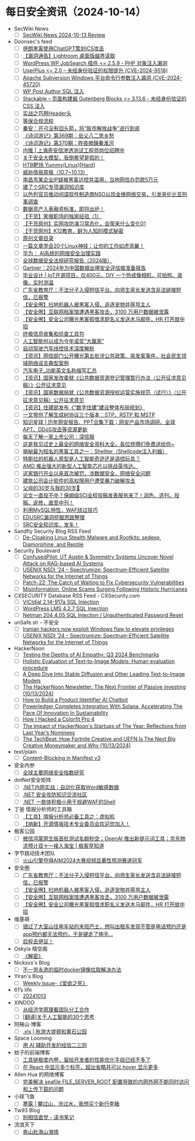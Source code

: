 # 每日安全资讯（2024-10-14）

- SecWiki News
  - [ ] [SecWiki News 2024-10-13 Review](http://www.sec-wiki.com/?2024-10-13)
- Doonsec's feed
  - [ ] [伊朗黑客使用ChatGPT策划ICS攻击](https://mp.weixin.qq.com/s?__biz=MzIyNTIxNDA1Ng==&mid=2659210577&idx=1&sn=0c786f08a501ef80aac156c04a64508f)
  - [ ] [【漏洞通告】Lightroom 桌面版越界读取](https://mp.weixin.qq.com/s?__biz=Mzg2NjczMzc1NA==&mid=2247486363&idx=1&sn=baf45524fbf14d61eed273fa14654e2c)
  - [ ] [WordPress WP JobSearch 插件 <= 2.5.9 - PHP 对象注入漏洞](https://mp.weixin.qq.com/s?__biz=Mzg2NjczMzc1NA==&mid=2247486363&idx=2&sn=a466b7b8f2e8320c4996a20938008152)
  - [ ] [UserPlus <= 2.0 – 未经身份验证的权限提升 (CVE-2024-9518)](https://mp.weixin.qq.com/s?__biz=Mzg2NjczMzc1NA==&mid=2247486363&idx=3&sn=fa9cf740d90ddb661a5ecd10872b1a0a)
  - [ ] [Apache Subversion Windows 平台命令行参数注入漏洞 (CVE-2024-45720)](https://mp.weixin.qq.com/s?__biz=Mzg2NjczMzc1NA==&mid=2247486363&idx=4&sn=415fe376c4eab2e76fd07e8a95c6819b)
  - [ ] [WP Post Author SQL 注入](https://mp.weixin.qq.com/s?__biz=Mzg2NjczMzc1NA==&mid=2247486363&idx=5&sn=4aa67509308362bdb74865aaec0e121d)
  - [ ] [Stackable – 页面构建器 Gutenberg Blocks <= 3.13.6 - 未经身份验证的 CSS 注入](https://mp.weixin.qq.com/s?__biz=Mzg2NjczMzc1NA==&mid=2247486363&idx=6&sn=b4988606d319933b2d8b381274f4bb74)
  - [ ] [实战之巧用Header头](https://mp.weixin.qq.com/s?__biz=MzIzMTIzNTM0MA==&mid=2247496107&idx=1&sn=153907948ada6dce89dfe8688d1dc423)
  - [ ] [等保合规流程](https://mp.weixin.qq.com/s?__biz=MzU5MTIxNzg0Ng==&mid=2247487950&idx=1&sn=16fd4d5aa4ff0a67a6e43c225563ecc1)
  - [ ] [秦安：开弓没有回头箭，将“股市解放战争”进行到底](https://mp.weixin.qq.com/s?__biz=MzA5MDg1MDUyMA==&mid=2650474316&idx=1&sn=17c3137bec6ecd961e84a18df66df6db)
  - [ ] [《诗词游记》第369期：岳父八二思乡愁](https://mp.weixin.qq.com/s?__biz=MzA5MDg1MDUyMA==&mid=2650474316&idx=2&sn=8e134f6cc95b0d5e140fb820debe1041)
  - [ ] [《诗词游记》第370期：昨夜微醺秦淮河](https://mp.weixin.qq.com/s?__biz=MzA5MDg1MDUyMA==&mid=2650474316&idx=3&sn=c0f6b8cb93ecc74a0a3679a3a38757a7)
  - [ ] [内推 | 上海奇安信渗透测试工程师岗位招聘中](https://mp.weixin.qq.com/s?__biz=MzA4NzUwMzc3NQ==&mid=2247496285&idx=1&sn=669e4cc908bfa73b1b2d84175d7251b8)
  - [ ] [关于安全大模型，我倒希望是假的！](https://mp.weixin.qq.com/s?__biz=MzAxOTk3NTg5OQ==&mid=2247491319&idx=1&sn=e232d3c5ec36d4f563165ea059e4283d)
  - [ ] [HTB靶场 Yummy(Linux)[Hard]](https://mp.weixin.qq.com/s?__biz=MzA4NDQ5NTU0MA==&mid=2647690249&idx=1&sn=4eab2c01b46dd4e022e4078636b9652d)
  - [ ] [威胁情报周报（10.7~10.13）](https://mp.weixin.qq.com/s?__biz=Mzg5MTc3ODY4Mw==&mid=2247507058&idx=1&sn=15b0e8f1abbe6e3b60dfa1ae8ffbedd7)
  - [ ] [南昌市某企业IP疑被黑客远控并滥用，当地网信办罚款5万元](https://mp.weixin.qq.com/s?__biz=MzkwMTMyMDQ3Mw==&mid=2247594633&idx=1&sn=489a85b608305c69b211f34197bd5e17)
  - [ ] [建了个SRC专项漏洞知识库](https://mp.weixin.qq.com/s?__biz=Mzg2ODYxMzY3OQ==&mid=2247515947&idx=1&sn=6a4966bc8e2946d2cb9e52edb7a2a5b2)
  - [ ] [以色列官员推动间谍软件制造商NSO以现金换网络交易，引发哥伦比亚刑事调查](https://mp.weixin.qq.com/s?__biz=MzkxNDM4OTM3OQ==&mid=2247503356&idx=1&sn=d9a820de6a570712b4692410fe7fc4bb)
  - [ ] [数据资产入表融资标准，即将出炉！](https://mp.weixin.qq.com/s?__biz=MzU3NjQ5NTIxNg==&mid=2247485021&idx=1&sn=42587700600a9936c6ba16dbef3aa4e6)
  - [ ] [【干货】笑傲职场的独家经验（1）](https://mp.weixin.qq.com/s?__biz=MzU3NjQ5NTIxNg==&mid=2247485021&idx=2&sn=0df411eeef61dcea15103be6fcc9a3af)
  - [ ] [【干货原创】实网攻防演习常态化，会带来什么变化01](https://mp.weixin.qq.com/s?__biz=MzU3NjQ5NTIxNg==&mid=2247485021&idx=3&sn=6ebd6d1a3e10f356abe2f552a419d367)
  - [ ] [【干货原创】K12教育，鲜为人知的模式秘密](https://mp.weixin.qq.com/s?__biz=MzU3NjQ5NTIxNg==&mid=2247485021&idx=4&sn=8b80f4d410b8ba9fe027d10046932cb7)
  - [ ] [原创文章目录](https://mp.weixin.qq.com/s?__biz=MzU3NjQ5NTIxNg==&mid=2247485021&idx=5&sn=a3ecc31f7ba3bdbe59ba78751cffa8ba)
  - [ ] [一篇文章学会20个Linux神技：让你的工作如虎添翼！](https://mp.weixin.qq.com/s?__biz=MzI5MjY4MTMyMQ==&mid=2247485969&idx=1&sn=6775c4f6a2051f29c8a16f8088e06a62)
  - [ ] [华为： Al系统的网络安全治理实践](https://mp.weixin.qq.com/s?__biz=MzU2MDk1Nzg2MQ==&mid=2247614394&idx=1&sn=7a3506c1db7b943f5c6736e5ecc2219b)
  - [ ] [全球数据安全法规研究报告（2024版）](https://mp.weixin.qq.com/s?__biz=MzU2MDk1Nzg2MQ==&mid=2247614394&idx=2&sn=0d044853da113e9c01c8ee018daaa0bb)
  - [ ] [Gartner：2024年为中国数据出境安全评估做准备报告](https://mp.weixin.qq.com/s?__biz=MzU2MDk1Nzg2MQ==&mid=2247614394&idx=3&sn=eff5b352c897789cd52ebcd629ffff8f)
  - [ ] [毕业设计 | IoT开源项目，仅400元，DIY 一个热成像相机，可拍照、录像、实时测温](https://mp.weixin.qq.com/s?__biz=MjM5OTA4MzA0MA==&mid=2454935602&idx=1&sn=36ae7be82132b335ed790501f239b278)
  - [ ] [广东省教育厅：不法分子入侵短信平台、向师生家长发送含非法链接短信，已报警](https://mp.weixin.qq.com/s?__biz=MzIzMzE4NDU1OQ==&mid=2652065190&idx=1&sn=391aa2a998d2a2c0c8d94ca0b2ff2d42)
  - [ ] [【安全圈】扫地机器人被黑客入侵，追逐宠物并辱骂主人](https://mp.weixin.qq.com/s?__biz=MzIzMzE4NDU1OQ==&mid=2652065190&idx=2&sn=38505d2516cdbe4a948e32101cbbebf5)
  - [ ] [【安全圈】互联网档案馆遭遇黑客攻击，3100 万用户数据被泄露](https://mp.weixin.qq.com/s?__biz=MzIzMzE4NDU1OQ==&mid=2652065190&idx=3&sn=f278990431cd6c2598c9d914ee2b2e45)
  - [ ] [【安全圈】安全公司曝光黑客假借求职名义发送木马邮件，HR 打开就中招](https://mp.weixin.qq.com/s?__biz=MzIzMzE4NDU1OQ==&mid=2652065190&idx=4&sn=0401fbd7c8c87dba65ea5338166a7d73)
  - [ ] [终极信息收集和侦查工具包](https://mp.weixin.qq.com/s?__biz=MzkyODYwODkyMA==&mid=2247484327&idx=1&sn=c481f8bf455d1f8cbbfe8e30dc45677c)
  - [ ] [人工智能何以成为今年诺奖“大赢家”](https://mp.weixin.qq.com/s?__biz=MjM5MzMwMDU5NQ==&mid=2649167766&idx=1&sn=52db4edccf80a03b4801c85454dafa2e)
  - [ ] [自动驾驶汽车线控技术深度解析](https://mp.weixin.qq.com/s?__biz=MzIzOTc2OTAxMg==&mid=2247544610&idx=1&sn=f1517cc0650e7ce010c58562639c95c5)
  - [ ] [【资讯】网信部门公开曝光第五批涉公共政策、突发案事件、社会民生领域网络谣言典型案例](https://mp.weixin.qq.com/s?__biz=MzU1NDY3NDgwMQ==&mid=2247546117&idx=1&sn=12c8d398e8b5ea8104b3bff9e2e47af0)
  - [ ] [汽车电子_功能英文名称缩写汇总](https://mp.weixin.qq.com/s?__biz=MzIzOTc2OTAxMg==&mid=2247544610&idx=2&sn=7355c9e32aa8c7aceefc5cbc70ad78a4)
  - [ ] [【资讯】国家发改委就《公共数据资源登记管理暂行办法（公开征求意见稿）》公开征求意见](https://mp.weixin.qq.com/s?__biz=MzU1NDY3NDgwMQ==&mid=2247546117&idx=2&sn=c56a8d93f2d7bcef03a8e78ef79f734d)
  - [ ] [【资讯】国家数据局就《公共数据资源授权运营实施规范（试行）》（公开征求意见稿）公开征求意见](https://mp.weixin.qq.com/s?__biz=MzU1NDY3NDgwMQ==&mid=2247546117&idx=3&sn=8d46cfbfb9f49724817f36ce23161b59)
  - [ ] [【资讯】住建部发布《“数字住建”建设整体布局规划》](https://mp.weixin.qq.com/s?__biz=MzU1NDY3NDgwMQ==&mid=2247546117&idx=4&sn=07de52e876b6022ea8edb995cf453601)
  - [ ] [一文带你了解生成树协议三个版本：STP、RSTP 和 MSTP](https://mp.weixin.qq.com/s?__biz=MzUyNTExOTY1Nw==&mid=2247526960&idx=1&sn=912fba9d1446f6e329b6ede3df3efaad)
  - [ ] [知识星球 | 历年网安报告、PPT合集下载；网安产品市场调研、全球APT、DDoS攻击等资源更新](https://mp.weixin.qq.com/s?__biz=MzU5ODgzNTExOQ==&mid=2247629341&idx=1&sn=6c5e65c4bc04aca0006ad7f699383e7f)
  - [ ] [每天了解一家上市公司：深信服](https://mp.weixin.qq.com/s?__biz=MzkxMzMyNzMyMA==&mid=2247564914&idx=1&sn=0a7e4c6e2fc6aae272046edafb9c13b6)
  - [ ] [这是我见过史上最全的网络安全资料大全，各位师傅们免费送给你~](https://mp.weixin.qq.com/s?__biz=MzkxMzMyNzMyMA==&mid=2247564914&idx=2&sn=c984dc5dde5210747860b7a571506d72)
  - [ ] [揭秘最为知名的黑客工具之一：Shellter（Shellcode注入利器）](https://mp.weixin.qq.com/s?__biz=MzA5NzQxMTczNA==&mid=2649166664&idx=1&sn=074d65d3390ed670a5e477e31e0d808e)
  - [ ] [特斯拉的机器人原型是人工智能奇迹还是遥控玩具？](https://mp.weixin.qq.com/s?__biz=MzA5NzQxMTczNA==&mid=2649166664&idx=2&sn=526ac8ca1da5defbed3015c1e58cdd00)
  - [ ] [AMD 推出强大的新型人工智能芯片以挑战英伟达。](https://mp.weixin.qq.com/s?__biz=MzA5NzQxMTczNA==&mid=2649166664&idx=3&sn=4971ff51f01dffff239cdc299c56a460)
  - [ ] [这家银行开业以来首次被罚，涉数据安全、网络安全问题](https://mp.weixin.qq.com/s?__biz=MzIxMDIwODM2MA==&mid=2653930904&idx=1&sn=e7fabebe9d566c5ccfb1790d399e9200)
  - [ ] [建筑公司会计软件的高权限用户遭受暴力破解攻击](https://mp.weixin.qq.com/s?__biz=Mzg3ODY0NTczMA==&mid=2247491289&idx=1&sn=6a3da8d56c7351d26da5443147fec31b)
  - [ ] [父母的30岁与我的30岁🤣](https://mp.weixin.qq.com/s?__biz=MjM5Mzc4MzUzMQ==&mid=2650259959&idx=1&sn=0e3633311dad8b08f786af4feedbb13b)
  - [ ] [论文一直投不中？保姆级SCI全程投稿发表服务来了！润色、选刊、投稿、返修，直至中刊！](https://mp.weixin.qq.com/s?__biz=MzAwMjQ2NTQ4Mg==&mid=2247495074&idx=2&sn=9ec91bf35e1f023c1205e32f02c6eb3f)
  - [ ] [利用MySQL特性，WAF绕过技巧](https://mp.weixin.qq.com/s?__biz=Mzg2Nzk0NjA4Mg==&mid=2247492213&idx=1&sn=930589375081c5dc497f7c4c4be69b00)
  - [ ] [EDUSRC漏洞挖掘思路整理](https://mp.weixin.qq.com/s?__biz=MzkyMzY4NjQwNg==&mid=2247483880&idx=1&sn=3eb6c7a3afe2860482dc4a3c80dda7db)
  - [ ] [SRC安全知识库，发车！](https://mp.weixin.qq.com/s?__biz=MzkyMzY4NjQwNg==&mid=2247483880&idx=2&sn=386e4bfd1193947cbbea13442a8ab3c3)
- Sandfly Security Blog RSS Feed
  - [ ] [De-Cloaking Linux Stealth Malware and Rootkits: sedexp, Diamorphine, and Reptile](https://sandflysecurity.com/blog/de-cloaking-linux-stealth-malware-and-rootkits-sedexp-diamorphine-and-reptile/)
- Security Boulevard
  - [ ] [ConfusedPilot: UT Austin & Symmetry Systems Uncover Novel Attack on RAG-based AI Systems](https://securityboulevard.com/2024/10/confusedpilot-ut-austin-symmetry-systems-uncover-novel-attack-on-rag-based-ai-systems/)
  - [ ] [USENIX NSDI ’24 – Spectrumize: Spectrum-Efficient Satellite Networks for the Internet of Things](https://securityboulevard.com/2024/10/usenix-nsdi-24-spectrumize-spectrum-efficient-satellite-networks-for-the-internet-of-things/)
  - [ ] [Patch-22: The Catch of Waiting to Fix Cybersecurity Vulnerabilities](https://securityboulevard.com/2024/10/patch-22-the-catch-of-waiting-to-fix-cybersecurity-vulnerabilities/)
  - [ ] [Misinformation, Online Scams Surging Following Historic Hurricanes](https://securityboulevard.com/2024/10/misinformation-online-scams-surging-following-historic-hurricanes/)
- CXSECURITY Database RSS Feed - CXSecurity.com
  - [ ] [VICIdial 2.14-917a SQL Injection](https://cxsecurity.com/issue/WLB-2024100025)
  - [ ] [WordPress LMS 4.2.7 SQL Injection](https://cxsecurity.com/issue/WLB-2024100024)
  - [ ] [Netman 204 4.05 SQL Injection / Unauthenticated Password Reset](https://cxsecurity.com/issue/WLB-2024100023)
- unSafe.sh - 不安全
  - [ ] [Iranian hackers now exploit Windows flaw to elevate privileges](https://buaq.net/go-267087.html)
  - [ ] [USENIX NSDI ’24 – Spectrumize: Spectrum-Efficient Satellite Networks for the Internet of Things](https://buaq.net/go-267105.html)
- HackerNoon
  - [ ] [Testing the Depths of AI Empathy: Q3 2024 Benchmarks](https://hackernoon.com/testing-the-depths-of-ai-empathy-q3-2024-benchmarks?source=rss)
  - [ ] [Holistic Evaluation of Text-to-Image Models: Human evaluation procedure](https://hackernoon.com/holistic-evaluation-of-text-to-image-models-human-evaluation-procedure?source=rss)
  - [ ] [A Deep Dive Into Stable Diffusion and Other Leading Text-to-Image Models](https://hackernoon.com/a-deep-dive-into-stable-diffusion-and-other-leading-text-to-image-models?source=rss)
  - [ ] [The HackerNoon Newsletter: The Next Frontier of Passive investing (10/13/2024)](https://hackernoon.com/10-13-2024-hackernoon-newsletter?source=rss)
  - [ ] [How to Build a Product Identifier AI Chatbot](https://hackernoon.com/how-to-build-a-product-identifier-ai-chatbot?source=rss)
  - [ ] [Powerledger Completes Integration With Solana, Accelerating The Pace Of Innovation In Sustainability](https://hackernoon.com/powerledger-completes-integration-with-solana-accelerating-the-pace-of-innovation-in-sustainability?source=rss)
  - [ ] [How I Hacked a Colorfit Pro 4](https://hackernoon.com/how-i-hacked-a-colorfit-pro-4?source=rss)
  - [ ] [The Impact of HackerNoon's Startups of The Year: Reflections from Last Year’s Nominees](https://hackernoon.com/the-impact-of-hackernoons-startups-of-the-year-reflections-from-last-years-nominees?source=rss)
  - [ ] [The TechBeat: How Fortnite Creative and UEFN Is The Next Big Creative Moneymaker and Why (10/13/2024)](https://hackernoon.com/10-13-2024-techbeat?source=rss)
- text/plain
  - [ ] [Content-Blocking in Manifest v3](https://textslashplain.com/2024/10/13/content-blocking-in-manifest-v3/)
- 安全内参
  - [ ] [全球主要网络安全指数研究](https://mp.weixin.qq.com/s?__biz=MzI4NDY2MDMwMw==&mid=2247512789&idx=1&sn=16d499af5663f91413f40976c002669e&chksm=ebfaf5f5dc8d7ce3c1f0919645d5af0824935dc6672b85ab03e4f51e9bb666388fa4930cbcfb&scene=58&subscene=0#rd)
- dotNet安全矩阵
  - [ ] [.NET内网实战：自动化获取Word敏感数据](https://mp.weixin.qq.com/s?__biz=MzUyOTc3NTQ5MA==&mid=2247495959&idx=1&sn=11d922eb661e8aaa47dc8b40beaf6aae&chksm=fa595ffacd2ed6ecaec64ea45c979114cc7df43a5f45ba6a12f52e0fe980f3ad42a892017864&scene=58&subscene=0#rd)
  - [ ] [.NET 安全攻防知识交流社区](https://mp.weixin.qq.com/s?__biz=MzUyOTc3NTQ5MA==&mid=2247495959&idx=2&sn=40a40a0c0ea117e35f0887560d11d4c0&chksm=fa595ffacd2ed6ec2aa9f3da38b09df3541e8222fa1bfbcc8c3479b7f3a162b06cc6c4e19fa0&scene=58&subscene=0#rd)
  - [ ] [.NET 一款体积极小用于规避WAF的Shell](https://mp.weixin.qq.com/s?__biz=MzUyOTc3NTQ5MA==&mid=2247495959&idx=3&sn=1435934d50e4577e1493e209ca03eb1e&chksm=fa595ffacd2ed6ec992789053ab62fe3683367855ae612e65513d2d4ba9d6de85969fafb086c&scene=58&subscene=0#rd)
- 丁爸 情报分析师的工具箱
  - [ ] [【工具】情报分析师必备工具之：虚拟机](https://mp.weixin.qq.com/s?__biz=MzI2MTE0NTE3Mw==&mid=2651146862&idx=1&sn=a5e05338e5644e0634948a0378409727&chksm=f1af3d54c6d8b442d801f857a606962c4a3d73757306a9c3f1a7e9ca7155887efd2f4d53f3e5&scene=58&subscene=0#rd)
  - [ ] [【纳新】开源情报技术专业委员会欢迎您加入！](https://mp.weixin.qq.com/s?__biz=MzI2MTE0NTE3Mw==&mid=2651146862&idx=2&sn=1eeb9c31205f886615b53cf7230188cf&chksm=f1af3d54c6d8b442ed2cdbd910b8d7d4952298d1aadfc7ee091430eca00d8819f1b86894e28b&scene=58&subscene=0#rd)
- 极客公园
  - [ ] [微信鸿蒙原生版首批测试名额秒空；OpenAI 推出新提示词工具；京东物流预计双十一接入淘宝 | 极客早知道](https://mp.weixin.qq.com/s?__biz=MTMwNDMwODQ0MQ==&mid=2653057913&idx=1&sn=004179828ceac4442ac98e18c24d1306&chksm=7e570ecf492087d9167d903e835c7ac7054b377fc75e5335d5db3bc75dce766d6ae2f1474b15&scene=58&subscene=0#rd)
- 字节跳动技术团队
  - [ ] [火山引擎夺得AIM2024大赛视频显著性预测赛道冠军](https://mp.weixin.qq.com/s?__biz=MzI1MzYzMjE0MQ==&mid=2247510733&idx=1&sn=967a09c224b685d23ff547829aebf3f9&chksm=e9d3612fdea4e83906ed4999586198eeb756171d85563bd369241fa465481a6dfe4047076e1f&scene=58&subscene=0#rd)
- 安全圈
  - [ ] [广东省教育厅：不法分子入侵短信平台、向师生家长发送含非法链接短信，已报警](https://mp.weixin.qq.com/s?__biz=MzIzMzE4NDU1OQ==&mid=2652065190&idx=1&sn=391aa2a998d2a2c0c8d94ca0b2ff2d42&chksm=f36e61e6c419e8f0745b8dc1b22a046764e890c98db00eaba68a4238593935ed97ed1e60e360&scene=58&subscene=0#rd)
  - [ ] [【安全圈】扫地机器人被黑客入侵，追逐宠物并辱骂主人](https://mp.weixin.qq.com/s?__biz=MzIzMzE4NDU1OQ==&mid=2652065190&idx=2&sn=38505d2516cdbe4a948e32101cbbebf5&chksm=f36e61e6c419e8f0e3861875cb5395af2defdb95e309b40b053c850d37a6e094e918bc6e63c9&scene=58&subscene=0#rd)
  - [ ] [【安全圈】互联网档案馆遭遇黑客攻击，3100 万用户数据被泄露](https://mp.weixin.qq.com/s?__biz=MzIzMzE4NDU1OQ==&mid=2652065190&idx=3&sn=f278990431cd6c2598c9d914ee2b2e45&chksm=f36e61e6c419e8f010e3701d4e8cc0c32276cee6d24c47cc149b0fd7244f4cbe0799fd9ccc3a&scene=58&subscene=0#rd)
  - [ ] [【安全圈】安全公司曝光黑客假借求职名义发送木马邮件，HR 打开就中招](https://mp.weixin.qq.com/s?__biz=MzIzMzE4NDU1OQ==&mid=2652065190&idx=4&sn=0401fbd7c8c87dba65ea5338166a7d73&chksm=f36e61e6c419e8f02fca8fa6dbad1acf009cdeab95878710b0d2a1a4f3adda6641690f978fe8&scene=58&subscene=0#rd)
- 维基萌
  - [ ] [错过了大室山往电车站的末班巴士，想叫出租车发现不管是电话预约还是app预约都无法预约，于是硬走了伸手...](https://www.wikimoe.com/post/skms58d2)
  - [ ] [启程去伊豆！](https://www.wikimoe.com/post/pppyrtoy)
- Oskyla 晴空阁
  - [ ] [《解密》](http://oskyla.com/archives/1309/)
- Nicksxs's Blog
  - [ ] [不一劳永逸的临时docker镜像拉取解决办法](https://nicksxs.me/2024/10/13/%E4%B8%8D%E4%B8%80%E5%8A%B3%E6%B0%B8%E9%80%B8%E7%9A%84%E4%B8%B4%E6%97%B6docker%E9%95%9C%E5%83%8F%E6%8B%89%E5%8F%96%E8%A7%A3%E5%86%B3%E5%8A%9E%E6%B3%95/)
- Yiran's Blog
  - [ ] [Weekly Issue-《爱欲之死》](https://zdyxry.github.io/2024/10/13/Weekly-Issue-%E7%88%B1%E6%AC%B2%E4%B9%8B%E6%AD%BB/)
- 61’s life
  - [ ] [20241013](https://61.life/2024/1013)
- XINDOO
  - [ ] [从经济学原理看团队分工合作](https://zxs.io/article/1975)
  - [ ] [[翻译]关于人工智能的30个思考](https://zxs.io/article/1974)
- 阿掖山·博客
  - [ ] [.xls | 秋游大提顿和黄石公园](https://blog.mountaye.com/articles/autumn-tour-grand-teton-and-yellowstone)
- Space Looming
  - [ ] [用 AI 辅助开发的经验二三则](https://www.gtdstudy.com/posts/learned-from-using-ai-develop-software/)
- 蚊子的前端博客
  - [ ] [工具链极度内卷，留给开发者的性能优化手段已经不多了](https://www.xiabingbao.com/post/fe/fighting-slavrt.html)
  - [ ] [在 React 中显示多个标签，超出省略并可以 hover 显示更多](https://www.xiabingbao.com/post/react/more-tag-sl9voq.html)
- Allen Hua 的网络博客
  - [ ] [完美解决 seafile FILE_SERVER_ROOT 配置导致的内网外网不能同时访问和上传下载的问题](https://hellodk.cn/post/1188)
- 小球飞鱼
  - [ ] [寒露 | 攀过山，涉过水，我想买个新行李箱](/weekly/2024/sep.-09-oct.-13/)
- Tw93 Blog
  - [ ] [别相信直觉 - 读书笔记](https://tw93.fun/2024-10-13/intuition.html)
- 流浪天下
  - [ ] [奔山赴海山海情](https://maie.name/1005.html)
